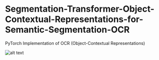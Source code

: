 # Segmentation-Transformer-Object-Contextual-Representations-for-Semantic-Segmentation-OCR
PyTorch Implementation of OCR (Object-Contextual Representations)

![alt text](https://github.com/openseg-group/openseg.pytorch/blob/master/imgs/OCR.PNG)
